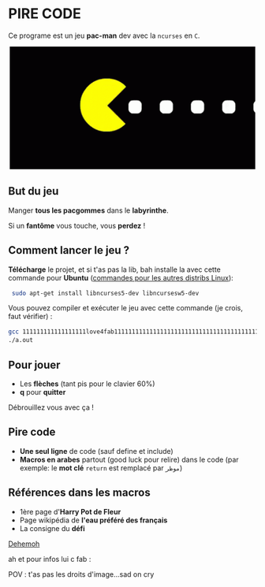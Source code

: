 # PIRE CODE

Ce programe est un jeu **pac-man** dev avec la `ncurses` en `C`.

<div align=center>
<img src="assets/pacman-video-game.gif">
</div>

## But du jeu

Manger **tous les pacgommes** dans le **labyrinthe**.

Si un **fantôme** vous touche, vous **perdez** !

## Comment lancer le jeu ?

**Télécharge** le projet, et si t'as pas la lib, bah installe la avec cette commande pour **Ubuntu** ([commandes pour les autres distribs Linux](https://www.cyberciti.biz/faq/linux-install-ncurses-library-headers-on-debian-ubuntu-centos-fedora/)):

```bash
 sudo apt-get install libncurses5-dev libncursesw5-dev
```

Vous pouvez compiler et exécuter le jeu avec cette commande (je crois, faut vérifier) :
```bash
gcc 111111111111111111love4fab11111111111111111111111111111111111111111111111111111111111111111111111aled11111111111111111111111111111111111111111111111jebeuhzoindede111111111111111111111111111111111111111111111oskour111111111111111111111111edemoa11.c -lncurses
./a.out
```

## Pour jouer

- Les **flèches** (tant pis pour le clavier 60%)
- **q** pour **quitter**

Débrouillez vous avec ça !

## Pire code

- **Une seul ligne** de code (sauf define et include)
- **Macros en arabes** partout (good luck pour relire) dans le code (par exemple: le **mot clé** `return` est remplacé par `موظر`)

## Références dans les macros

- 1ère page d'**Harry Pot de Fleur**
- Page wikipédia de **l'eau préféré des français**
- La consigne du **défi**

[Dehemoh](https://www.youtube.com/watch?v=dQw4w9WgXcQ)

ah et pour infos lui c fab :

POV :  t'as pas les droits d'image...sad on cry
